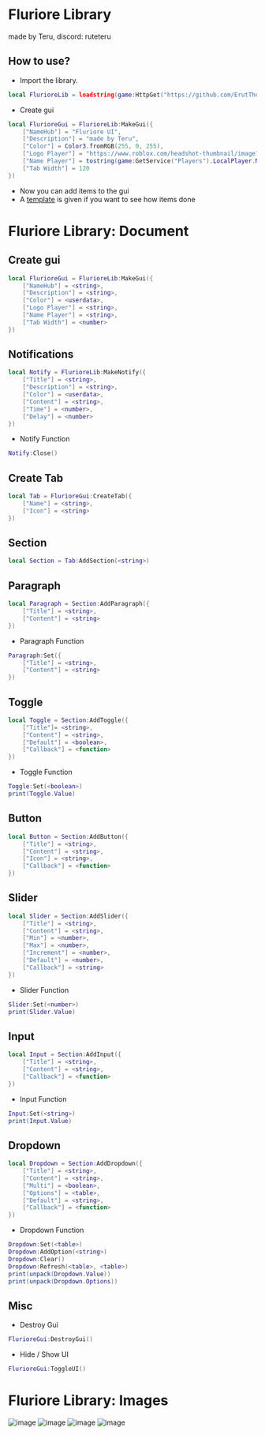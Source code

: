 # Fluriore Library
made by Teru, discord: ruteteru
## How to use?
- Import the library.
```lua
local FlurioreLib = loadstring(game:HttpGet("https://github.com/ErutTheTeru/uilibrary/blob/main/Fluriore%20Lib/Source.lua?raw=true"))()
```
- Create gui
```lua
local FlurioreGui = FlurioreLib:MakeGui({
	["NameHub"] = "Fluriore UI",
	["Description"] = "made by Teru",
	["Color"] = Color3.fromRGB(255, 0, 255),
	["Logo Player"] = "https://www.roblox.com/headshot-thumbnail/image?userId="..game:GetService("Players").LocalPlayer.UserId .."&width=420&height=420&format=png",
	["Name Player"] = tostring(game:GetService("Players").LocalPlayer.Name),
	["Tab Width"] = 120
})
```
- Now you can add items to the gui
- A [template](Fluriore%20Lib/Example.lua) is given if you want to see how items done
# Fluriore Library: Document
## Create gui
```lua
local FlurioreGui = FlurioreLib:MakeGui({
	["NameHub"] = <string>,
	["Description"] = <string>,
	["Color"] = <userdata>,
	["Logo Player"] = <string>,
	["Name Player"] = <string>,
	["Tab Width"] = <number>
})
```
## Notifications
```lua
local Notify = FlurioreLib:MakeNotify({
	["Title"] = <string>,
	["Description"] = <string>,
	["Color"] = <userdata>,
	["Content"] = <string>,
	["Time"] = <number>,
	["Delay"] = <number>
})
```
- Notify Function
```lua
Notify:Close()
```
## Create Tab
```lua
local Tab = FlurioreGui:CreateTab({
	["Name"] = <string>,
	["Icon"] = <string>
})
```
## Section
```lua
local Section = Tab:AddSection(<string>)
```
## Paragraph
```lua
local Paragraph = Section:AddParagraph({
	["Title"] = <string>,
	["Content"] = <string>
})
```
- Paragraph Function
```lua
Paragraph:Set({
	["Title"] = <string>,
	["Content"] = <string>
})
```
## Toggle
```lua
local Toggle = Section:AddToggle({
	["Title"]= <string>,
	["Content"] = <string>,
	["Default"] = <boolean>,
	["Callback"] = <function>
})
```
- Toggle Function
```lua
Toggle:Set(<boolean>)
print(Toggle.Value)
```
## Button
```lua
local Button = Section:AddButton({
	["Title"] = <string>,
	["Content"] = <string>,
	["Icon"] = <string>,
	["Callback"] = <function>
})
```
## Slider
```lua
local Slider = Section:AddSlider({
	["Title"] = <string>,
	["Content"] = <string>,
	["Min"] = <number>,
	["Max"] = <number>,
	["Increment"] = <number>,
	["Default"] = <number>,
	["Callback"] = <string>
})
```
- Slider Function
```lua
Slider:Set(<number>)
print(Slider.Value)
```
## Input
```lua
local Input = Section:AddInput({
	["Title"] = <string>,
	["Content"] = <string>,
	["Callback"] = <function>
})
```
- Input Function
```lua
Input:Set(<string>)
print(Input.Value)
```
## Dropdown
```lua
local Dropdown = Section:AddDropdown({
	["Title"] = <string>,
	["Content"] = <string>,
	["Multi"] = <boolean>,
	["Options"] = <table>,
	["Default"] = <string>,
	["Callback"] = <function>
})
```
- Dropdown Function
```lua
Dropdown:Set(<table>)
Dropdown:AddOption(<string>)
Dropdown:Clear()
Dropdown:Refresh(<table>, <table>)
print(unpack(Dropdown.Value))
print(unpack(Dropdown.Options))
```
## Misc
- Destroy Gui
```lua
FlurioreGui:DestroyGui()
```
- Hide / Show UI
```lua
FlurioreGui:ToggleUI()
```
# Fluriore Library: Images
![image](https://github.com/ErutTheTeru/uilibrary/assets/143543521/994ad756-7531-4e72-93fd-d8a24e55961f)
![image](https://github.com/ErutTheTeru/uilibrary/assets/143543521/2377fa90-7860-4f9e-945e-fd0c5943c3af)
![image](https://github.com/ErutTheTeru/uilibrary/assets/143543521/60e9a3f3-bcb0-4b36-9a0e-5006a24175fc)
![image](https://github.com/ErutTheTeru/uilibrary/assets/143543521/efe61b3c-2c24-4cb2-98c9-9ebbdd85bbc0)
